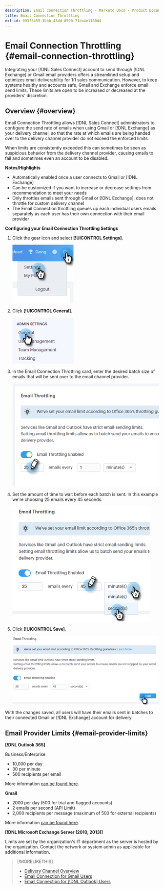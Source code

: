 ```yaml
---
description: Email Connection Throttling - Marketo Docs - Product Documentation
title: Email Connection Throttling
exl-id: 093f5459-1bbb-45dd-8590-71ea4e1168d4
---
```

# Email Connection Throttling {#email-connection-throttling}

Integrating your [!DNL Sales Connect] account to send through [!DNL Exchange] or Gmail email providers offers a streamlined setup and optimizes email deliverability for 1:1 sales communication. However, to keep systems healthy and accounts safe, Gmail and Exchange enforce email send limits. These limits are open to be increased or decreased at the providers' discretion.

## Overview {#overview}

Email Connection Throttling allows [!DNL Sales Connect] administrators to configure the send rate of emails when using Gmail or [!DNL Exchange] as your delivery channel, so that the rate at which emails are being handed over to the delivery channel provider do not exceed the enforced limits.

When limits are consistently exceeded this can sometimes be seen as suspicious behavior from the delivery channel provider, causing emails to fail and sometimes even an account to be disabled.

**Notes/Highlights**

* Automatically enabled once a user connects to Gmail or [!DNL Exchange]
* Can be customized if you want to increase or decrease settings from recommendation to meet your needs
* Only throttles emails sent through Gmail or [!DNL Exchange], does not throttle for custom delivery channel
* The Email Connection throttling queues up each individual users emails separately as each user has their own connection with their email provider

**Configuring your Email Connection Throttling Settings**

1. Click the gear icon and select **[!UICONTROL Settings]**.

   ![](assets/email-connection-throttling-1.png)

1. Click **[!UICONTROL General]**.

   ![](assets/email-connection-throttling-2.png)

1. In the Email Connection Throttling card, enter the desired batch size of emails that will be sent over to the email channel provider.

   ![](assets/email-connection-throttling-3.png)

1. Set the amount of time to wait before each batch is sent. In this example we're choosing 25 emails every 45 seconds.

   ![](assets/email-connection-throttling-4.png)

1. Click **[!UICONTROL Save]**.

   ![](assets/email-connection-throttling-5.png)

With the changes saved, all users will have their emails sent in batches to their connected Gmail or [!DNL Exchange] account for delivery.

## Email Provider Limits {#email-provider-limits}

**[!DNL Outlook 365]**

Business/Enterprise

* 10,000 per day
* 30 per minute
* 500 recipients per email

More information [can be found here](https://docs.microsoft.com/en-us/office365/servicedescriptions/exchange-online-service-description/exchange-online-limits?redirectedfrom=MSDN#RecipientLimits).

**Gmail**

* 2000 per day (500 for trial and flagged accounts)
* 2 emails per second (API Limit)
* 2,000 recipients per message (maximum of 500 for external recipients)

More information [can be found here](https://support.google.com/a/answer/166852?hl=en).

**[!DNL Microsoft Exchange Server (2010, 2013)]**

Limits are set by the organization's IT department as the server is hosted by the organization. Contact the network or system admin as applicable for additional information.

>[!MORELIKETHIS]
>
>* [Delivery Channel Overview](/help/marketo/product-docs/marketo-sales-connect/email/email-delivery/delivery-channel-overview.md)
>* [Email Connection for Gmail Users](/help/marketo/product-docs/marketo-sales-connect/email-plugins/gmail/email-connection-for-gmail-users.md)
>* [Email Connection for [!DNL Outlook] Users](/help/marketo/product-docs/marketo-sales-connect/email-plugins/msc-for-outlook/email-connection-for-outlook-users.md)

